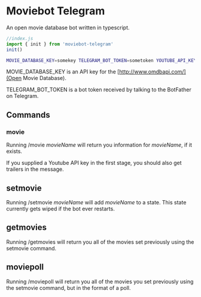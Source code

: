 # Moviebot Telegram

An open movie database bot written in typescript.

```javascript
//index.js
import { init } from 'moviebot-telegram'
init()
```

```bash
MOVIE_DATABASE_KEY=somekey TELEGRAM_BOT_TOKEN=sometoken YOUTUBE_API_KEY=somekey node index.js
```

MOVIE_DATABASE_KEY is an API key for the [http://www.omdbapi.com/](Open Movie Database).

TELEGRAM_BOT_TOKEN is a bot token received by talking to the BotFather on Telegram.

## Commands

### movie

Running /movie *movieName* will return you information for *movieName*, if it exists.

If you supplied a Youtube API key in the first stage, you should also get trailers in the message.

## setmovie

Running /setmovie *movieName* will add *movieName* to a state. This state currently gets wiped if the bot ever restarts.

## getmovies

Running /getmovies will return you all of the movies set previously using the setmovie command.

## moviepoll

Running /moviepoll will return you all of the movies you set previously using the setmovie command, but in the format of a poll.
